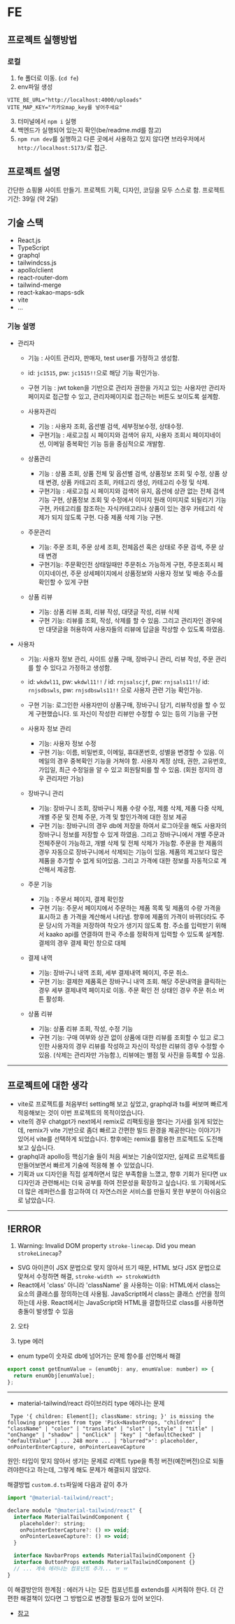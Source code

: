 # FE

## 프로젝트 실행방법

### 로컬

1. fe 폴더로 이동. (`cd fe`)
2. env파일 생성

```
VITE_BE_URL="http://localhost:4000/uploads"
VITE_MAP_KEY="카카오map_key를 넣어주세요"
```

3. 터미널에서 `npm i` 실행
4. 백엔드가 실행되어 있는지 확인(be/readme.md를 참고)
5. `npm run dev`를 실행하고 다른 곳에서 사용하고 있지 않다면 브라우저에서 `http://localhost:5173/`로 접근.

## 프로젝트 설명

간단한 쇼핑몰 사이트 만들기.
프로젝트 기획, 디자인, 코딩을 모두 스스로 함.
프로젝트 기간: 39일 (약 2달)

## 기술 스택

- React.js
- TypeScript
- graphql
- tailwindcss.js
- apollo/client
- react-router-dom
- tailwind-merge
- react-kakao-maps-sdk
- vite
- ...

### 기능 설명

- 관리자

  - 기능 : 사이트 관리자, 판매자, test user를 가정하고 생성함.
  - id: `jc1515`, pw: `jc1515!!`으로 해당 기능 확인가능.
  - 구현 기능 : jwt token을 기반으로 관리자 권한을 가지고 있는 사용자만 관리자 페이지로 접근할 수 있고, 관리자페이지로 접근하는 버튼도 보이도록 설계함.

  - 사용자관리
    - 기능 : 사용자 조회, 옵션별 검색, 세부정보수정, 상태수정.
    - 구현기능 : 새로고침 시 페이지와 검색어 유지, 사용자 조회시 페이지네이션, 이메일 중복확인 기능 등을 중심적으로 개발함.
  - 상품관리
    - 기능 : 상품 조회, 상품 전체 및 옵션별 검색, 상품정보 조회 및 수정, 상품 상태 변경, 상품 카테고리 조회, 카테고리 생성, 카테고리 수정 및 삭제.
    - 구현기능 : 새로고침 시 페이지와 검색어 유지, 옵션에 상관 없는 전체 검색 기능 구현, 상품정보 조회 및 수정에서 이미지 원래 이미지로 되될리기 기능 구현, 카테고리를 참조하는 자식카테고리나 상품이 있는 경우 카테고리 삭제가 되지 않도록 구현. 다중 제품 삭제 기능 구현.
  - 주문관리
    - 기능: 주문 조회, 주문 상세 조회, 전체옵션 혹은 상태로 주문 검색, 주문 상태 변경
    - 구현기능: 주문확인전 상태일때만 주문취소 가능하게 구현, 주문조회시 페이지네이션, 주문 상세페이지에서 상품정보와 사용자 정보 및 배송 주소를 확인할 수 있게 구현
  - 상품 리뷰
    - 기능: 상품 리뷰 조회, 리뷰 작성, 대댓글 작성, 리뷰 삭제
    - 구현 기능: 리뷰를 조회, 작성, 삭제를 할 수 있음. 그리고 관리자인 경우에만 대댓글을 허용하여 사용자들의 리뷰에 답글을 작상할 수 있도록 하였음.

- 사용자

  - 기능: 사용자 정보 관리, 사이트 상품 구매, 장바구니 관리, 리뷰 작성, 주문 관리를 할 수 있다고 가정하고 생성함.
  - id: `wkdwl11`, pw: `wkdwl11!!` / id: `rnjsalscjf`, pw: `rnjsals11!!`/ id: `rnjsdbswls`, pw: `rnjsdbswls11!!` 으로 사용자 관련 기능 확인가능.
  - 구현 기능: 로그인한 사용자만이 상품구매, 장바구니 담기, 리뷰작성을 할 수 있게 구현했습니다. 또 자신이 작성한 리뷰만 수정할 수 있는 등의 기능을 구현

  - 사용자 정보 관리
    - 기능: 사용자 정보 수정
    - 구현 기능: 이름, 비밀번호, 이메일, 휴대폰번호, 성별을 변경할 수 있음. 이메일의 경우 중복확인 기능을 거쳐야 함. 사용자 계정 상태, 권한, 고유번호, 가입일, 최근 수정일을 알 수 있고 회원탈퇴를 할 수 있음. (회원 정지의 경우 관리자만 가능)
  - 장바구니 관리
    - 기능: 장바구니 조회, 장바구니 제품 수량 수정, 제룸 삭제, 제품 다중 삭제, 개별 주문 및 전체 주문, 가격 및 할인가격에 대한 정보 제공
    - 구현 기능: 장바구니의 경우 db에 저장을 하여서 로그아웃을 해도 사용자의 장바구니 정보를 저장할 수 있게 하였음. 그리고 장바구니에서 개별 주문과 전체주문이 가능하고, 개별 삭제 및 전체 삭제가 가능함. 주문을 한 제품의 경우 자동으로 장바구니에서 삭제되는 기능이 있음. 제품의 제고보다 많은 제품을 추가할 수 없게 되어있음. 그리고 가격에 대한 정보를 자동적으로 계산해서 제공함.
  - 주문 기능
    - 기능 : 주문서 페이지, 결제 확인창
    - 구현 기능: 주문서 페이지에서 주문하는 제품 목록 및 제품의 수량 가격을 표시하고 총 가격을 계산해서 나타냄. 향후에 제품의 가격이 바뀌더라도 주문 당시의 가격을 저장하여 착오가 생기지 않도록 함. 주소를 입력받기 위해서 kaako api를 연결하여 한국 주소를 정확하게 입력할 수 있도록 설계함. 결제의 경우 결제 확인 창으로 대체
  - 결제 내역
    - 기능: 장바구니 내역 조회, 세부 결제내역 페이지, 주문 취소.
    - 구현 기능: 결제한 제품혹은 장바구니 내역 조회. 해당 주문내역을 클릭하는 경우 세부 결제내역 페이지로 이동. 주문 확인 전 상태인 경우 주문 취소 버튼 활성화.
  - 상품 리뷰
    - 기능: 상품 리뷰 조회, 작성, 수정 기능
    - 구현 기능: 구매 여부와 상관 없이 상품에 대한 리뷰를 조회할 수 있고 로그인한 사용자의 경우 리뷰를 작성하고 자신이 작성한 리뷰의 경우 수정할 수 있음. (삭제는 관리자만 가능함.), 리뷰에는 별점 및 사진을 등록할 수 있음.

---

## 프로젝트에 대한 생각

- vite로 프로젝트를 처음부터 setting해 보고 싶었고, graphql과 ts를 써보며 빠르게 적응해보는 것이 이번 프로젝트의 목적이었습니다.
- vite의 경우 chatgpt가 next에서 remix로 리팩토링을 했다는 기사를 읽게 되었는데, remix가 vite 기반으로 좀더 빠르고 간편한 빌드 환경을 제공한다는 이야기가 있어서 vite를 선택하게 되었습니다. 향후에는 remix를 활용한 프로젝트도 도전해 보고 싶습니다.
- graphql과 apollo등 핵심기술 들이 처음 써보는 기술이었지만, 실제로 프로젝트를 만들어보면서 빠르게 기술에 적응해 볼 수 있었습니다.
- 기획과 ux 디자인을 직접 설계하면서 많은 부족함을 느꼈고, 향후 기회가 된다면 ux디자인과 관련해서는 더욱 공부를 하여 전문성을 확장하고 싶습니다. 또 기획에서도 더 많은 레퍼런스를 참고하여 더 자연스러운 서비스를 만들지 못한 부분이 아쉬움으로 남았습니다.

---

## !ERROR

1. Warning: Invalid DOM property `stroke-linecap`.
   Did you mean `strokeLinecap`?

- SVG 아이콘이 JSX 문법으로 맞지 않아서 뜨기 때문, HTML 보다 JSX 문법으로 맞쳐서 수정하면 해결, `stroke-width => strokeWidth`
- React에서 'class' 아니라 'className' 을 사용하는 이유: HTML에서 class는 요소의 클래스를 정의하는데 사용됨. JavaScript에서 class는 클래스 선언을 정의하는데 사용. React에서는 JavaScript와 HTML을 결합하므로 class를 사용하면 충돌이 발생할 수 있음

2. 오타

3. type 에러

- enum type이 숫자로 db에 넘어가는 문제
  함수를 선언해서 해결

```js
export const getEnumValue = (enumObj: any, enumValue: number) => {
  return enumObj[enumValue];
};
```

---

- material-tailwind/react 라이브러리 type 에러나는 문제

```
 Type '{ children: Element[]; className: string; }' is missing the following properties from type 'Pick<NavbarProps, "children" | "className" | "color" | "translate" | "slot" | "style" | "title" | "onChange" | "shadow" | "onClick" | "key" | "defaultChecked" | "defaultValue" | ... 248 more ... | "blurred">': placeholder, onPointerEnterCapture, onPointerLeaveCapture
```

원인: 타입이 맞지 않아서 생기는 문제로 리액트 type을 특정 버전(예전버전)으로 되돌려야한다고 하는데, 그렇게 해도 문제가 해결되지 않았다.

해결방법
`custom.d.ts`파일에 다음과 같이 추가

```js
import "@material-tailwind/react";

declare module "@material-tailwind/react" {
  interface MaterialTailwindComponent {
    placeholder?: string;
    onPointerEnterCapture?: () => void;
    onPointerLeaveCapture?: () => void;
  }

  interface NavbarProps extends MaterialTailwindComponent {}
  interface ButtonProps extends MaterialTailwindComponent {}
  // ... 계속 에러나는 컴포넌트 추가... ㅠ ㅠ
}
```

이 해결방안의 한계점 : 에러가 나는 모든 컴포넌트를 extends를 시켜줘야 한다.
더 간편한 해결책이 있다면 그 방법으로 변경할 필요가 있어 보인다.

- [참고](https://stackoverflow.com/questions/78296875/typescript-error-using-material-tailwind-react-with-nextjs14)
